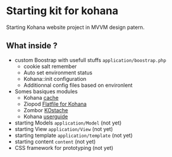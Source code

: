 Starting kit for kohana
===================

Starting Kohana website project in MVVM design patern.

## What inside ?
 
  - custom Boostrap with usefull stuffs `application/boostrap.php`
    + cookie salt remember
    + Auto set environment status
    + Kohana::init configuration
    + Additionnal config files based on environlent
  - Somes basiques modules
      + Kohana [cache](https://github.com/kohana/cache)
      + Ziopod [Flatfile for Kohana](https://github.com/ziopod/flatfile)
      + Zombor [KOstache](https://github.com/zombor/KOstache)
      + Kohana [userguide](https://github.com/kohana/userguide)
  - starting Models `application/Model` (not yet)
  - starting View `application/View` (not yet)
  - starting template `application/template` (not yet)
  - starting content `content` (not yet)
  - CSS framework for prototyping (not yet)
